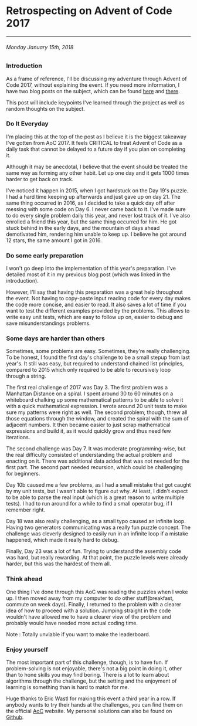 # Retrospecting on Advent of Code 2017

------------

###### Monday January 15th, 2018

### Introduction

As a frame of reference, I'll be discussing my adventure through Advent of Code 2017, without explaining the event.
If you need more information, I have two blog posts on the subject, which can be found [here](/blog/06-Using_Advent_of_Code_as_an_opportunity) and [there](/blog/14-Preparing_for_Advent_of_Code_2017).

This post will include keypoints I've learned through the project as well as random thoughts on the subject.

### Do It Everyday

I'm placing this at the top of the post as I believe it is the biggest takeaway I've gotten from AoC 2017.
It feels CRITICAL to treat Advent of Code as a daily task that cannot be delayed to a future day if you plan on completing it.

Although it may be anecdotal, I believe that the event should be treated the same way as forming any other habit.
Let up one day and it gets 1000 times harder to get back on track.

I've noticed it happen in 2015, when I got hardstuck on the Day 19's puzzle. I had a hard time keeping up afterwards and just gave up on day 21.
The same thing occurred in 2016, as I decided to take a quick day off after messing with some code on Day 6. I never came back to it.
I've made sure to do every single problem daily this year, and never lost track of it.
I've also enrolled a friend this year, but the same thing occurred for him.
He got stuck behind in the early days, and the mountain of days ahead demotivated him, rendering him unable to keep up.
I believe he got around 12 stars, the same amount I got in 2016.

### Do some early preparation

I won't go deep into the implementation of this year's preparation.
I've detailed most of it in my previous blog post (which was linked in the introduction).

However, I'll say that having this preparation was a great help throughout the event.
Not having to copy-paste input reading code for every day makes the code more concise, and easier to read.
It also saves a lot of time if you want to test the different examples provided by the problems.
This allows to write easy unit tests, which are easy to follow up on, easier to debug and save misunderstandings problems.

### Some days are harder than others

Sometimes, some problems are easy.
Sometimes, they're really challenging.
To be honest, I found the first day's challenge to be a small stepup from last year's.
It still was easy, but required to understand chained list principles, compared to 2015 which only required to be able to recursively loop through a string.

The first real challenge of 2017 was Day 3.
The first problem was a Manhattan Distance on a spiral.
I spent around 30 to 60 minutes on a whiteboard chalking up some mathematical patterns to be able to solve it with a quick mathematical expression.
I wrote around 20 unit tests to make sure my patterns were right as well.
The second problem, though, threw all those equations through the window, and created the spiral with the sum of adjacent numbers.
It then became easier to just scrap mathematical expressions and build it, as it would quickly grow and thus need few iterations.

The second challenge was Day 7.
It was moderate programming-wise, but the real difficulty consisted of understanding the actual problem and enacting on it.
There was additional data added that was not needed for the first part.
The second part needed recursion, which could be challenging for beginners.

Day 10b caused me a few problems, as I had a small mistake that got caught by my unit tests, but I wasn't able to figure out why.
At least, I didn't expect to be able to parse the real input (which is a great reason to write multiple tests).
I had to run around for a while to find a small operator bug, if I remember right.

Day 18 was also really challenging, as a small typo caused an infinite loop.
Having two generators communicating was a really fun puzzle concept.
The challenge was cleverly designed to easily run in an infinite loop if a mistake happened, which made it really hard to debug.

Finally, Day 23 was a lot of fun.
Trying to understand the assembly code was hard, but really rewarding.
At that point, the puzzle levels were already harder, but this was the hardest of them all.

### Think ahead

One thing I've done through this AoC was reading the puzzles when I woke up.
I then moved away from my computer to do other stuff(breakfast, commute on week days).
Finally, I returned to the problem with a clearer idea of how to proceed with a solution.
Jumping straight in the code wouldn't have allowed me to have a clearer view of the problem and probably would have needed more actual coding time.

Note : Totally unviable if you want to make the leaderboard.

### Enjoy yourself

The most important part of this challenge, though, is to have fun.
If problem-solving is not enjoyable, there's not a big point in doing it, other than to hone skills you may find boring.
There is a lot to learn about algorithms through the challenge, but the setting and the enjoyment of learning is something than is hard to match for me.

Huge thanks to Eric Wastl for making this event a third year in a row.
If anybody wants to try their hands at the challenges, you can find them on the official [AoC](http://www.adventofcode.com) website.
My personal solutions can also be found on [Github](https://www.github.com/grasseh/adventofcode-2017).
